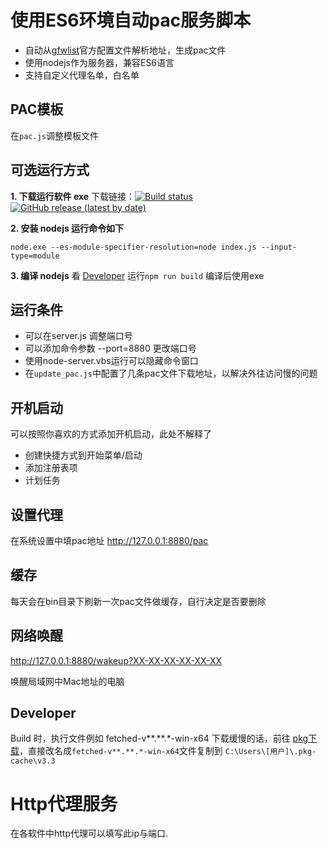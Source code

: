 ﻿
# 使用ES6环境自动pac服务脚本

  - 自动从[gfwlist](https://github.com/gfwlist/gfwlist)官方配置文件解析地址，生成pac文件
  - 使用nodejs作为服务器，兼容ES6语言
  - 支持自定义代理名单，白名单

## PAC模板

  在`pac.js`调整模板文件

## 可选运行方式

**1. 下载运行软件 exe**
  下载链接：[![Build status](https://ci.appveyor.com/api/projects/status/vm7a0xamm0t7manv?svg=true&retina=true)](https://ci.appveyor.com/project/oOtroyOo/auto-pac-server/build/artifacts) [![GitHub release (latest by date)](https://img.shields.io/github/v/release/oOtroyOo/auto_pac_server)](https://github.com/oOtroyOo/auto_pac_server/releases/latest)

**2. 安装 nodejs 运行命令如下**

  ```
  node.exe --es-module-specifier-resolution=node index.js --input-type=module
  ```

**3. 编译 nodejs** 
  看 [Developer](#Developer) 运行`npm run build` 编译后使用exe



## 运行条件
- 可以在server.js 调整端口号
- 可以添加命令参数 --port=8880 更改端口号
- 使用node-server.vbs运行可以隐藏命令窗口
- 在`update_pac.js`中配置了几条pac文件下载地址，以解决外往访问慢的问题

## 开机启动
  可以按照你喜欢的方式添加开机启动，此处不解释了
  - 创建快捷方式到开始菜单/启动
  - 添加注册表项
  - 计划任务

## 设置代理

在系统设置中填pac地址 http://127.0.0.1:8880/pac

## 缓存

每天会在bin目录下刷新一次pac文件做缓存，自行决定是否要删除

## 网络唤醒

http://127.0.0.1:8880/wakeup?XX-XX-XX-XX-XX-XX

唤醒局域网中Mac地址的电脑

## Developer

Build 时，执行文件例如 fetched-v**.**.*-win-x64  下载缓慢的话，前往 [pkg下载](https://github.com/vercel/pkg-fetch/releases)，直接改名成`fetched-v**.**.*-win-x64`文件复制到 `C:\Users\[用户]\.pkg-cache\v3.3`

# Http代理服务
  在各软件中http代理可以填写此ip与端口.
